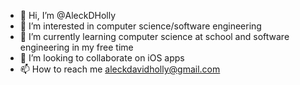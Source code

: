 - 👋 Hi, I’m @AleckDHolly
- 👀 I’m interested in computer science/software engineering
- 🌱 I’m currently learning computer science at school and software engineering in my free time
- 💞️ I’m looking to collaborate on iOS apps
- 📫 How to reach me aleckdavidholly@gmail.com

<!---
AleckDHolly/AleckDHolly is a ✨ special ✨ repository because its `README.md` (this file) appears on your GitHub profile.
You can click the Preview link to take a look at your changes.
--->
